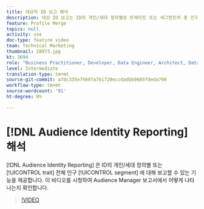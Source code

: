 ```yaml
---
title: 대상자 ID 보고 해석
description: 대상 ID 보고는 ID의 개인/세대 정의별로 트레이트 또는 세그먼트의 총 인구를 보고하는 기능을 고객에게 제공합니다. 이 비디오를 시청하여 Audience Manager 보고서에서 어떻게 나타나는지 확인합니다.
feature: Profile Merge
topics: null
activity: use
doc-type: feature video
team: Technical Marketing
thumbnail: 28973.jpg
kt: 3694
role: "Business Practitioner, Developer, Data Engineer, Architect, Data Architect, Administrator, Leader"
level: Intermediate
translation-type: tm+mt
source-git-commit: a7dc335e75697a7b1720eccdadbb9605fdeda798
workflow-type: tm+mt
source-wordcount: '91'
ht-degree: 0%

---
```



# [!DNL Audience Identity Reporting] 해석

[!DNL Audience Identity Reporting] 은 ID의 개인/세대 정의별 또는  [!UICONTROL trait] 전체 인구 [!UICONTROL segment] 에 대해 보고할 수 있는 기능을 제공합니다. 이 비디오를 시청하여 Audience Manager 보고서에서 어떻게 나타나는지 확인합니다.

>[!VIDEO](https://video.tv.adobe.com/v/28973/?quality=12)
